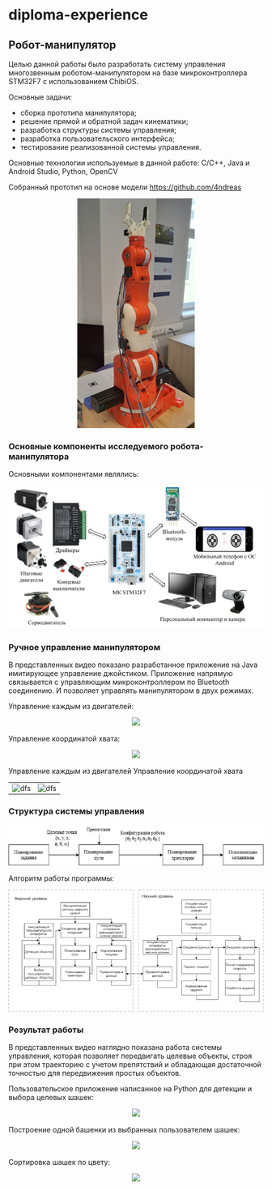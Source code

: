 # diploma-experience


## Робот-манипулятор

Целью данной работы было разработать систему управления многозвенным роботом-манипулятором на базе микроконтроллера STM32F7 с использованием ChibiOS.

Основные задачи:
- сборка прототипа манипулятора;
- решение прямой и обратной задач кинематики;
- разработка структуры системы управления; 
- разработка пользовательского интерфейса;
- тестирование реализованной системы управления.

Основные технологии используемые в данной работе:
C/C++, Java и Android Studio, Python, OpenCV

Собранный прототип на основе модели https://github.com/4ndreas

<p align="center">
<img src="manipulator_pics/Prototype.png">
</p>


### Основные компоненты исследуемого робота-манипулятора

Основными компонентами являлись:

<p align="center">
<img src="manipulator_pics/Components.png">
</p>

### Ручное управление манипулятором


В представленных видео показано разработанное приложение на Java имитирующее управление джойстиком.
Приложение напрямую связывается с управляющим микроконтроллером по Bluetooth соединению. И позволяет управлять манипулятором в двух режимах.

Управление каждым из двигателей:

<div id="header" align="center">
<img src="manual_control_mode_1.gif">
</div>

Управление координатой хвата:

<div align="center">
<img src="manual_control_mode_2.gif">
</div>

Управление каждым из двигателей                                    Управление координатой хвата              
<div align=center>
<table>
  <tr>
     <td><img src="https://github.com/Alionaaaa/diploma-experience/blob/main/manipulator_pics/manual_control_mode_1.gif" alt="dfs" width="200"/></td>
    <td><img src="https://github.com/Alionaaaa/diploma-experience/blob/main/manipulator_pics/manual_control_mode_2.gif" alt="dfs" width="200"/></td>
  </tr>
</table>
</div>


### Структура системы управления


<p align="center">
<img src="manipulator_pics/control_system.png">
</p>


Алгоритм работы программы:

<p align="center">
<img src="manipulator_pics/work_algorithm.png">
</p>


### Результат работы


В представленных видео наглядно показана работа системы управления, которая позволяет передвигать целевые объекты, строя при этом траекторию с учетом препятствий и обладающая достаточной точностью для передвижения простых объектов.


Пользовательское приложение написанное на Python для детекции и выбора целевых шашек:

<p align="center">
<img src="detection.gif">
</p>

Построение одной башенки из выбранных пользователем шашек:  

<p align="center">
<img src="one_tower.gif">
</p>

Сортировка шашек по цвету:

<p align="center">
<img src="sort_towers.gif">
</p>
